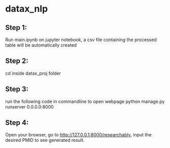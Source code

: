 # datax_nlp

## Step 1:

Run main.ipynb on jupyter notebook, a csv file containing the processed table will be automatically created

## Step 2:

cd inside datax_proj folder

## Step 3:
run the following code in commandline to open webpage
python manage.py runserver 0.0.0.0:8000

## Step 4:
Open your browser, go to http://127.0.0.1:8000/researchably, input the desired PMID to see generated result.
